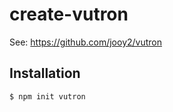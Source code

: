 # create-vutron

See: https://github.com/jooy2/vutron

## Installation

```shell
$ npm init vutron
```
